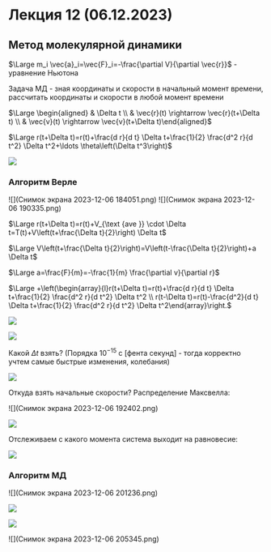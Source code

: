 # Лекция 12 (06.12.2023)

## Метод молекулярной динамики

$\Large m_i \vec{a}_i=\vec{F}_i=-\frac{\partial V}{\partial \vec{r}}$ - уравнение Ньютона

Задача МД - зная координаты и скорости в начальный момент времени, рассчитать координаты и скорости в любой момент времени

$\Large \begin{aligned} & \Delta t \\ & \vec{r}(t) \rightarrow \vec{r}(t+\Delta t) \\ & \vec{v}(t) \rightarrow \vec{v}(t+\Delta t)\end{aligned}$

$\Large r(t+\Delta t)=r(t)+\frac{d r}{d t} \Delta t+\frac{1}{2} \frac{d^2 r}{d t^2} \Delta t^2+\ldots \theta\left(\Delta t^3\right)$

![](20231206_183237.jpeg)

### Алгоритм Верле

![](Снимок экрана 2023-12-06 184051.png)
![](Снимок экрана 2023-12-06 190335.png)

$\Large r(t+\Delta t)=r(t)+V_{\text {ave }} \cdot \Delta t=T(t)+V\left(t+\frac{\Delta t}{2}\right) \Delta t$

$\Large V\left(t+\frac{\Delta t}{2}\right)=V\left(t-\frac{\Delta t}{2}\right)+a \Delta t$

$\Large a=\frac{F}{m}=-\frac{1}{m} \frac{\partial v}{\partial r}$

$\Large +\left(\begin{array}{l}r(t+\Delta t)=r(t)+\frac{d r}{d t} \Delta t+\frac{1}{2} \frac{d^2 r}{d t^2} \Delta t^2 \\ r(t-\Delta t)=r(t)-\frac{d^2}{d t} \Delta t+\frac{1}{2} \frac{d^2 r}{d t^2} \Delta t^2\end{array}\right.$



![](20231206_184557.jpeg)

![](20231206_192545(1).jpeg)

Какой $\Delta t$ взять? (Порядка $10^{-15}$ с [фента секунд] - тогда корректно учтем самые быстрые изменения, колебания)

![](20231206_190355.jpeg)

Откуда взять начальные скорости? Распределение Максвелла:

![](Снимок экрана 2023-12-06 192402.png)

![](20231206_192545.jpeg)

Отслеживаем с какого момента система выходит на равновесие:

![](20231206_201039.jpeg)

### Алгоритм МД

![](Снимок экрана 2023-12-06 201236.png)

![](20231206_201959.jpeg)

![](20231206_203458.jpeg)

![](Снимок экрана 2023-12-06 205345.png)

